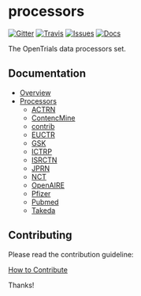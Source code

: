 # processors

[![Gitter](https://img.shields.io/gitter/room/opentrials/chat.svg)](https://gitter.im/opentrials/chat)
[![Travis](https://img.shields.io/travis/opentrials/processors/master.svg)](https://travis-ci.org/opentrials/processors)
[![Issues](https://img.shields.io/badge/issue-tracker-orange.svg)](https://github.com/opentrials/opentrials/issues)
[![Docs](https://img.shields.io/badge/docs-latest-blue.svg)](http://docs.opentrials.net/en/latest/developers/)

The OpenTrials data processors set.

## Documentation

- [Overview](docs/overview.md)
- [Processors](docs/processors/)
    - [ACTRN](docs/processors/actrn.md)
    - [ContencMine](docs/exporter/translators/contentmine.md)
    - [contrib](docs/exporter/translators/contrib.md)
    - [EUCTR](docs/processors/euctr.md)
    - [GSK](docs/processors/gsk.md)
    - [ICTRP](docs/processors/ictrp.md)
    - [ISRCTN](docs/processors/isrctn.md)
    - [JPRN](docs/processors/jprn.md)
    - [NCT](docs/processors/nct.md)
    - [OpenAIRE](docs/exporter/translators/openaire.md)
    - [Pfizer](docs/processors/pfizer.md)
    - [Pubmed](docs/processors/pubmed.md)
    - [Takeda](docs/processors/takeda.md)

## Contributing

Please read the contribution guideline:

[How to Contribute](CONTRIBUTING.md)

Thanks!
